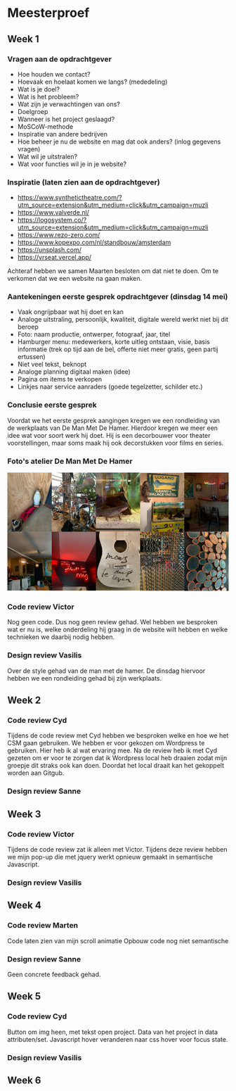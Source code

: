 # Meesterproef

## Week 1

### Vragen aan de opdrachtgever
- Hoe houden we contact?
- Hoevaak en hoelaat komen we langs? (mededeling)
- Wat is je doel?
- Wat is het probleem?
- Wat zijn je verwachtingen van ons?
- Doelgroep
- Wanneer is het project geslaagd?
- MoSCoW-methode
- Inspiratie van andere bedrijven
- Hoe beheer je nu de website en mag dat ook anders? (inlog gegevens vragen)
- Wat wil je uitstralen?
- Wat voor functies wil je in je website?

### Inspiratie (laten zien aan de opdrachtgever)
- https://www.synthetictheatre.com/?utm_source=extension&utm_medium=click&utm_campaign=muzli
- https://www.valverde.nl/
- https://logosystem.co/?utm_source=extension&utm_medium=click&utm_campaign=muzli
- https://www.rezo-zero.com/
- https://www.kopexpo.com/nl/standbouw/amsterdam
- https://unsplash.com/
- https://vrseat.vercel.app/

Achteraf hebben we samen Maarten besloten om dat niet te doen. Om te verkomen dat we een website na gaan maken.

### Aantekeningen eerste gesprek opdrachtgever (dinsdag 14 mei)
- Vaak ongrijpbaar wat hij doet en kan
- Analoge uitstraling, persoonlijk, kwaliteit, digitale wereld werkt niet bij dit beroep
- Foto: naam productie, ontwerper, fotograaf, jaar, titel
- Hamburger menu: medewerkers, korte uitleg ontstaan, visie, basis informatie (trek op tijd aan de bel, offerte niet meer gratis, geen partij ertussen)
- Niet veel tekst, beknopt
- Analoge planning digitaal maken (idee)
- Pagina om items te verkopen
- Linkjes naar service aanraders (goede tegelzetter, schilder etc.)

### Conclusie eerste gesprek
Voordat we het eerste gesprek aangingen kregen we een rondleiding van de werkplaats van De Man Met De Hamer. Hierdoor kregen we meer een idee wat voor soort werk hij doet. Hij is een decorbouwer voor theater voorstellingen, maar soms maak hij ook decorstukken voor films en series.

### Foto's atelier De Man Met De Hamer

![Schermafbeelding van mijn applicatie](https://github.com/JurienWaijenberg/Meesterproef/blob/1f82aebf7c3d899ad09906c128ac44eaa7a693c7/images/Atelier-man-met-de-hamer.png)

### Code review Victor
Nog geen code. Dus nog geen review gehad. Wel hebben we besproken wat er nu is, welke onderdeling hij graag in de website wilt hebben en welke technieken we daarbij nodig hebben.

### Design review Vasilis
Over de style gehad van de man met de hamer. De dinsdag hiervoor hebben we een rondleiding gehad bij zijn werkplaats.

## Week 2

### Code review Cyd
Tijdens de code review met Cyd hebben we besproken welke en hoe we het CSM gaan gebruiken. We hebben er voor gekozen om Wordpress te gebruiken. Hier heb ik al wat ervaring mee. Na de review heb ik met Cyd gezeten om er voor te zorgen dat ik Wordpress local heb draaien zodat mijn groepje dit straks ook kan doen. Doordat het local draait kan het gekoppelt worden aan Gitgub.

### Design review Sanne


## Week 3

### Code review Victor
Tijdens de code review zat ik alleen met Victor. Tijdens deze review hebben we mijn pop-up die met jquery werkt opnieuw gemaakt in semantische Javascript.

### Design review Vasilis



## Week 4

### Code review Marten
Code laten zien van mijn scroll animatie
Opbouw code nog niet semantische 

### Design review Sanne
Geen concrete feedback gehad.


## Week 5

### Code review Cyd
Button om img heen, met tekst open project.
Data van het project in data attributen/set.
Javascript hover veranderen naar css hover voor focus state.

### Design review Vasilis


## Week 6

